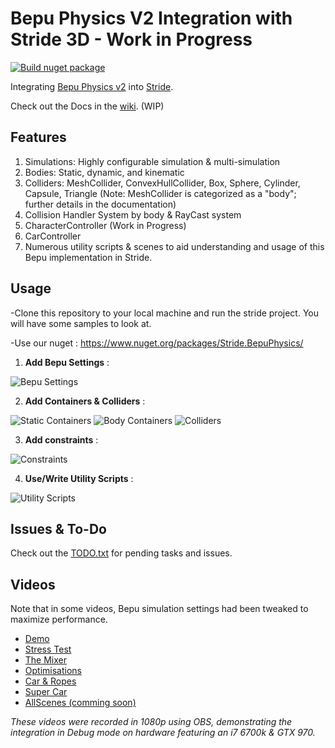 # Bepu Physics V2 Integration with Stride 3D - Work in Progress

[![Build nuget package](https://github.com/Nicogo1705/Stride.BepuPhysics/actions/workflows/dotnet-nuget.yml/badge.svg)](https://github.com/Nicogo1705/Stride.BepuPhysics/actions/workflows/dotnet-nuget.yml)

Integrating [Bepu Physics v2](https://github.com/bepu/bepuphysics2) into [Stride](https://github.com/stride3d/stride).

Check out the Docs in the [wiki](https://github.com/Nicogo1705/Stride.BepuPhysics/wiki). (WIP)

## Features

1. Simulations: Highly configurable simulation & multi-simulation
2. Bodies: Static, dynamic, and kinematic
3. Colliders: MeshCollider, ConvexHullCollider, Box, Sphere, Cylinder, Capsule, Triangle (Note: MeshCollider is categorized as a "body"; further details in the documentation)
4. Collision Handler System by body & RayCast system
5. CharacterController (Work in Progress)
6. CarController
7. Numerous utility scripts & scenes to aid understanding and usage of this Bepu implementation in Stride.

## Usage

-Clone this repository to your local machine and run the stride project. You will have some samples to look at.

-Use our nuget : https://www.nuget.org/packages/Stride.BepuPhysics/

1. **Add Bepu Settings** :

![Bepu Settings](https://github.com/Nicogo1705/BepuPhysicIntegrationTest/assets/20603105/5f0ee87e-b850-4871-ace0-b5eafc131eca)

2. **Add Containers & Colliders** :

![Static Containers](https://github.com/Nicogo1705/BepuPhysicIntegrationTest/assets/20603105/9f8a12bb-0ae7-4a1a-9f9d-77a8d9680c0c)
![Body Containers](https://github.com/Nicogo1705/BepuPhysicIntegrationTest/assets/20603105/079df952-eeee-4b18-a0dc-efe330731651)
![Colliders](https://github.com/Nicogo1705/BepuPhysicIntegrationTest/assets/20603105/b00cf981-f905-4bec-8f4a-be1f622c5daa)

3. **Add constraints** :

![Constraints](https://github.com/Nicogo1705/BepuPhysicIntegrationTest/assets/20603105/5a19b2bb-7786-4d79-8248-763ef505beb9)

4. **Use/Write Utility Scripts** :

![Utility Scripts](https://github.com/Nicogo1705/BepuPhysicIntegrationTest/assets/20603105/d36f7f30-128c-4166-a657-8f6bdad36ec8)

## Issues & To-Do

Check out the [TODO.txt](https://github.com/Nicogo1705/Stride.BepuPhysics/blob/master/Stride.BepuPhysics.Demo/Todo.txt) for pending tasks and issues.

## Videos
Note that in some videos, Bepu simulation settings had been tweaked to maximize performance.

- [Demo](https://www.youtube.com/watch?v=EfCq23aUThM)
- [Stress Test](https://www.youtube.com/watch?v=-3EgJr2k4uE)
- [The Mixer](https://www.youtube.com/watch?v=dMS5TSkN6q0)
- [Optimisations](https://youtu.be/71fn0AcVWng) 
- [Car & Ropes](https://youtu.be/Odmg_he3CQ4)
- [Super Car](https://youtu.be/IxJKTk29Nsw)
- [AllScenes (comming soon)](https://www.youtube.com/@Nicogo17)

*These videos were recorded in 1080p using OBS, demonstrating the integration in Debug mode on hardware featuring an i7 6700k & GTX 970.*
